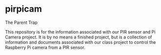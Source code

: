 pirpicam
========

The Parent Trap

This repository is for the information associated with our PIR sensor and Pi Camera project.  It is by no means a finished project, but is a collection of information and documents associated with our class project to control the Raspberry Pi camera from a PIR sensor.
